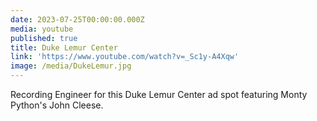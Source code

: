 ```yaml
---
date: 2023-07-25T00:00:00.000Z
media: youtube
published: true
title: Duke Lemur Center
link: 'https://www.youtube.com/watch?v=_Sc1y-A4Xqw'
image: /media/DukeLemur.jpg
---
```


Recording Engineer for this Duke Lemur Center ad spot featuring Monty Python's John Cleese.
